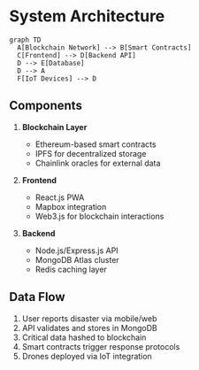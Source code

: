 # System Architecture

```mermaid
graph TD
  A[Blockchain Network] --> B[Smart Contracts]
  C[Frontend] --> D[Backend API]
  D --> E[Database]
  D --> A
  F[IoT Devices] --> D
```

## Components

1. **Blockchain Layer**
   - Ethereum-based smart contracts
   - IPFS for decentralized storage
   - Chainlink oracles for external data

2. **Frontend**
   - React.js PWA
   - Mapbox integration
   - Web3.js for blockchain interactions

3. **Backend**
   - Node.js/Express.js API
   - MongoDB Atlas cluster
   - Redis caching layer

## Data Flow
1. User reports disaster via mobile/web
2. API validates and stores in MongoDB
3. Critical data hashed to blockchain
4. Smart contracts trigger response protocols
5. Drones deployed via IoT integration
